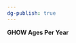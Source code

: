```yaml
---
dg-publish: true
---
```


<span><span><p dir="auto"><strong>GHOW Ages Per Year</strong></p></span></span><canvas height="0" width="0" style="display: block; box-sizing: border-box; height: 0px; width: 0px;"></canvas>
